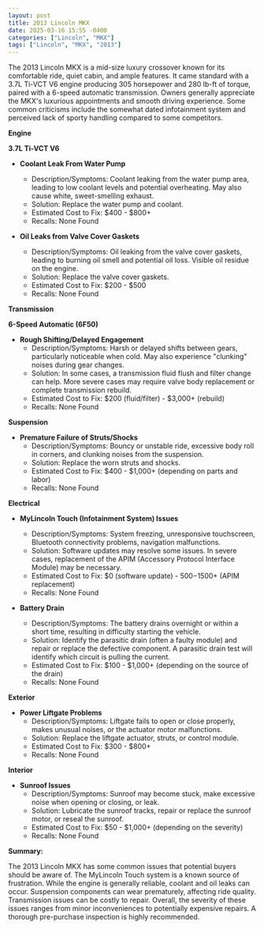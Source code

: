 ```yaml
---
layout: post
title: 2013 Lincoln MKX
date: 2025-03-16 15:55 -0400
categories: ["Lincoln", "MKX"]
tags: ["Lincoln", "MKX", "2013"]
---
```

The 2013 Lincoln MKX is a mid-size luxury crossover known for its comfortable ride, quiet cabin, and ample features. It came standard with a 3.7L Ti-VCT V6 engine producing 305 horsepower and 280 lb-ft of torque, paired with a 6-speed automatic transmission. Owners generally appreciate the MKX's luxurious appointments and smooth driving experience. Some common criticisms include the somewhat dated infotainment system and perceived lack of sporty handling compared to some competitors.

**Engine**

**3.7L Ti-VCT V6**

*   **Coolant Leak From Water Pump**
    *   Description/Symptoms: Coolant leaking from the water pump area, leading to low coolant levels and potential overheating.  May also cause white, sweet-smelling exhaust.
    *   Solution: Replace the water pump and coolant.
    *   Estimated Cost to Fix: $400 - $800+
    *   Recalls: None Found

*   **Oil Leaks from Valve Cover Gaskets**
    *   Description/Symptoms: Oil leaking from the valve cover gaskets, leading to burning oil smell and potential oil loss. Visible oil residue on the engine.
    *   Solution: Replace the valve cover gaskets.
    *   Estimated Cost to Fix: $200 - $500
    *   Recalls: None Found

**Transmission**

**6-Speed Automatic (6F50)**

*   **Rough Shifting/Delayed Engagement**
    *   Description/Symptoms: Harsh or delayed shifts between gears, particularly noticeable when cold.  May also experience "clunking" noises during gear changes.
    *   Solution:  In some cases, a transmission fluid flush and filter change can help. More severe cases may require valve body replacement or complete transmission rebuild.
    *   Estimated Cost to Fix: $200 (fluid/filter) - $3,000+ (rebuild)
    *   Recalls: None Found

**Suspension**

*   **Premature Failure of Struts/Shocks**
    *   Description/Symptoms: Bouncy or unstable ride, excessive body roll in corners, and clunking noises from the suspension.
    *   Solution: Replace the worn struts and shocks.
    *   Estimated Cost to Fix: $400 - $1,000+ (depending on parts and labor)
    *   Recalls: None Found

**Electrical**

*   **MyLincoln Touch (Infotainment System) Issues**
    *   Description/Symptoms: System freezing, unresponsive touchscreen, Bluetooth connectivity problems, navigation malfunctions.
    *   Solution: Software updates may resolve some issues. In severe cases, replacement of the APIM (Accessory Protocol Interface Module) may be necessary.
    *   Estimated Cost to Fix: $0 (software update) - $500-$1500+ (APIM replacement)
    *   Recalls: None Found

*   **Battery Drain**
    *   Description/Symptoms: The battery drains overnight or within a short time, resulting in difficulty starting the vehicle.
    *   Solution: Identify the parasitic drain (often a faulty module) and repair or replace the defective component. A parasitic drain test will identify which circuit is pulling the current.
    *   Estimated Cost to Fix: $100 - $1,000+ (depending on the source of the drain)
    *   Recalls: None Found

**Exterior**

*   **Power Liftgate Problems**
    *   Description/Symptoms: Liftgate fails to open or close properly, makes unusual noises, or the actuator motor malfunctions.
    *   Solution:  Replace the liftgate actuator, struts, or control module.
    *   Estimated Cost to Fix: $300 - $800+
    *   Recalls: None Found

**Interior**

*   **Sunroof Issues**
    *   Description/Symptoms: Sunroof may become stuck, make excessive noise when opening or closing, or leak.
    *   Solution: Lubricate the sunroof tracks, repair or replace the sunroof motor, or reseal the sunroof.
    *   Estimated Cost to Fix: $50 - $1,000+ (depending on the severity)
    *   Recalls: None Found

**Summary:**

The 2013 Lincoln MKX has some common issues that potential buyers should be aware of. The MyLincoln Touch system is a known source of frustration. While the engine is generally reliable, coolant and oil leaks can occur. Suspension components can wear prematurely, affecting ride quality. Transmission issues can be costly to repair. Overall, the severity of these issues ranges from minor inconveniences to potentially expensive repairs. A thorough pre-purchase inspection is highly recommended.

